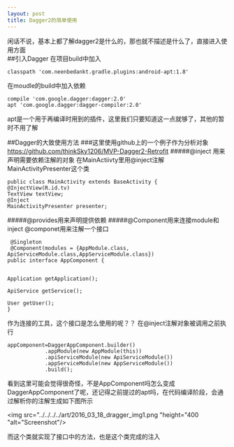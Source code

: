 ```yaml
---
layout: post
title: Dagger2的简单使用
---
```


闲话不说，基本上都了解dagger2是什么的，那也就不描述是什么了，直接进入使用方面  
##引入Dagger
在项目build中加入

	classpath 'com.neenbedankt.gradle.plugins:android-apt:1.8'


在moudle的build中加入依赖

	compile 'com.google.dagger:dagger:2.0'
	apt 'com.google.dagger:dagger-compiler:2.0'

apt是一个用于再编译时用到的插件，这里我们只要知道这一点就够了，其他的暂时不用了解

##Dagger的大致使用方法
###这里使用github上的一个例子作为分析对象
https://github.com/thinkSky1206/MVP-Dagger2-Retrofit
#####@inject 用来声明需要依赖注解的对象
在MainActiivty里用@inject注解MainActivityPresenter这个类


    public class MainActivity extends BaseActivity {
    @InjectView(R.id.tv)
    TextView textView;
    @Inject
    MainActivityPresenter presenter;

#####@provides用来声明提供依赖
#####@Component用来连接module和inject
@componet用来注解一个接口

     @Singleton
     @Component(modules = {AppModule.class, ApiServiceModule.class,AppServiceModule.class})
    public interface AppComponent {


    Application getApplication();

    ApiService getService();

    User getUser();
    }

作为连接的工具，这个接口是怎么使用的呢？？
在@inject注解对象被调用之前执行

    appComponent=DaggerAppComponent.builder()
                .appModule(new AppModule(this))
                .apiServiceModule(new ApiServiceModule())
                .appServiceModule(new AppServiceModule())
                .build();


看到这里可能会觉得很奇怪，不是AppComponent吗怎么变成DaggerAppComponent了呢，还记得之前提过的apt吗，在代码编译阶段，会通过解析你的注解生成如下图所示

<img src="../../../../art/2016_03_18_dragger_img1.png "height="400 "alt="Screenshot"/>

而这个类就实现了接口中的方法，也是这个类完成的注入




